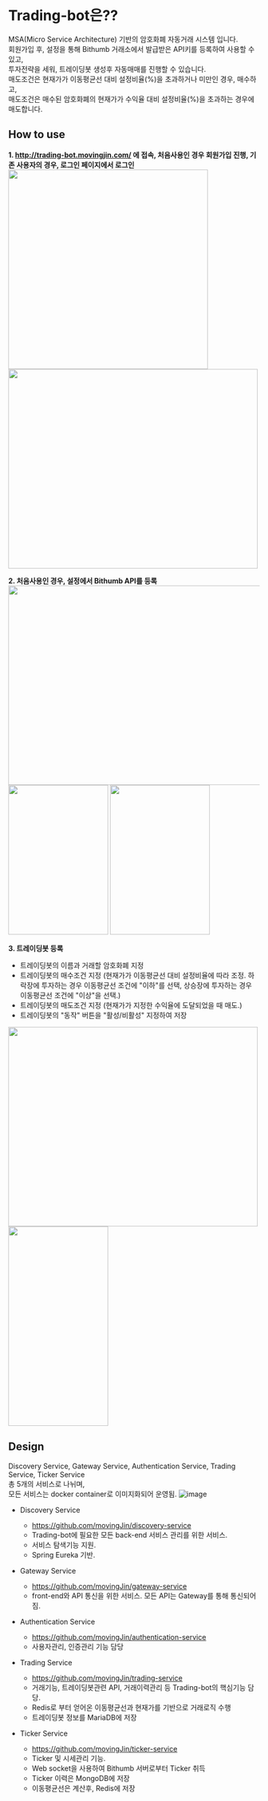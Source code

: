 # Trading-bot은??
MSA(Micro Service Architecture) 기반의 암호화폐 자동거래 시스템 입니다.  
회원가입 후, 설정을 통해 Bithumb 거래소에서 발급받은 API키를 등록하여 사용할 수 있고,  
투자전략을 세워, 트레이딩봇 생성후 자동매매를 진행할 수 있습니다.  
매도조건은 현재가가 이동평균선 대비 설정비율(%)을 초과하거나 미만인 경우, 매수하고,  
매도조건은 매수된 암호화폐의 현재가가 수익율 대비 설정비율(%)을 초과하는 경우에 매도합니다.  

## How to use
**1. http://trading-bot.movingjin.com/ 에 접속, 처음사용인 경우 회원가입 진행, 기존 사용자의 경우, 로그인 페이지에서 로그인**  
<img src="https://user-images.githubusercontent.com/23163982/152641261-a1d8a99b-695d-4d7c-bc70-2b17be879692.png" width="400" height="400"/>
<img src="https://user-images.githubusercontent.com/23163982/152641443-73ed962e-4cb4-49a6-a9bc-cf514b837aea.png" width="500" height="400"/>  

**2. 처음사용인 경우, 설정에서 Bithumb API를 등록**  
<img src="https://user-images.githubusercontent.com/23163982/152641559-ca065e88-67cb-4c1b-b41c-337ecf86ea41.png" width="600" height="400"/>
<img src="https://user-images.githubusercontent.com/23163982/152642051-c1150e83-9958-4f9f-96f8-5428cec3bba1.png" width="200" height="300"/>
<img src="https://user-images.githubusercontent.com/23163982/152642216-e3d17b80-9330-41f8-a292-7dbf1a15d599.png" width="200" height="300"/>

**3. 트레이딩봇 등록**  
  * 트레이딩봇의 이름과 거래할 암호화폐 지정
  * 트레이딩봇의 매수조건 지정 (현재가가 이동평균선 대비 설정비율에 따라 조정. 하락장에 투자하는 경우 이동평균선 조건에 "이하"를 선택, 상승장에 투자하는 경우 이동평균선 조건에 "이상"을 선택.)
  * 트레이딩봇의 매도조건 지정 (현재가가 지정한 수익율에 도달되었을 때 매도.)
  * 트레이딩봇의 "동작" 버튼을 "활성/비활성" 지정하여 저장

<img src="https://user-images.githubusercontent.com/23163982/152642511-6edc9da7-eaf3-49f4-8b5e-ba092a080205.png" width="500" height="400"/>
<img src="https://user-images.githubusercontent.com/23163982/152642399-4ac30071-a998-43da-a198-d98f96a0db13.png" width="200" height="400"/>

## Design
Discovery Service, Gateway Service, Authentication Service, Trading Service, Ticker Service  
총 5개의 서비스로 나뉘며,  
모든 서비스는 docker container로 이미지화되어 운영됨.
![image](https://user-images.githubusercontent.com/23163982/152644026-7cae5651-466c-4c72-b2e5-32c37f4b4b96.png)
* Discovery Service
  * https://github.com/movingJin/discovery-service
  * Trading-bot에 필요한 모든 back-end 서비스 관리를 위한 서비스.
  * 서비스 탐색기능 지원.
  * Spring Eureka 기반.

* Gateway Service
  * https://github.com/movingJin/gateway-service
  * front-end와 API 통신을 위한 서비스. 모든 API는 Gateway를 통해 통신되어 짐.

* Authentication Service
  * https://github.com/movingJin/authentication-service
  * 사용자관리, 인증관리 기능 담당
  
* Trading Service
  * https://github.com/movingJin/trading-service
  * 거래기능, 트레이딩봇관련 API, 거래이력관리 등 Trading-bot의 핵심기능 담당.
  * Redis로 부터 얻어온 이동평균선과 현재가를 기반으로 거래로직 수행
  * 트레이딩봇 정보를 MariaDB에 저장
  
* Ticker Service
  * https://github.com/movingJin/ticker-service
  * Ticker 및 시세관리 기능.
  * Web socket을 사용하여 Bithumb 서버로부터 Ticker 취득
  * Ticker 이력은 MongoDB에 저장
  * 이동평균선은 계산후, Redis에 저장
  
